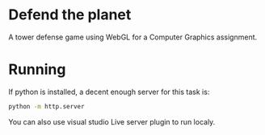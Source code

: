 # Defend the planet
A tower defense game using WebGL for a Computer Graphics assignment.

# Running
If python is installed, a decent enough server for this task is:

```bash
python -m http.server
```

You can also use visual studio Live server plugin to run localy.